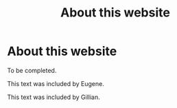 ﻿---
layout: default
title: "About this website"
nav_order: 99
---
# About this website

To be completed.  
  
This text was included by Eugene.
  
This text was included by Gillian.
  
